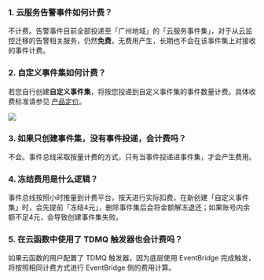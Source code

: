 ### 1. 云服务告警事件如何计费？
不计费。告警事件目前全部投递至「广州地域」的「云服务事件集」，对于从云监控迁移的告警相关服务，仍然**免费**，无费用产生，长期也不会在该事件集上对接收的事件计费。

### 2. 自定义事件集如何计费？
若您自行创建**自定义事件集**，将按您投递到自定义事件集的事件数量计费。具体收费标准请参见 [产品定价](https://cloud.tencent.com/document/product/1359/72843)。

![](https://qcloudimg.tencent-cloud.cn/raw/ce815c5bb737a2d6f722ea2b4d0f2256.png)

### 3. 如果只创建事件集，没有事件投递，会计费吗？
不会。事件总线采取按量计费的方式，只有当事件投递进事件集，才会产生费用。

### 4. 冻结费用是什么逻辑？
事件总线按照小时推量到计费平台，按天进行实际扣费，在新创建「自定义事件集」时，会先提前「冻结4元」，删除事件集后会将金额解冻退还；如果账号内余额不足4元，会导致创建事件集失败。

### 5. 在云函数中使用了 TDMQ 触发器也会计费吗？
如果云函数的用户配置了 TDMQ 触发器，因为底层使用 EventBridge 完成触发，将按照相同计费方式进行 EventBridge 侧的费用计算。
